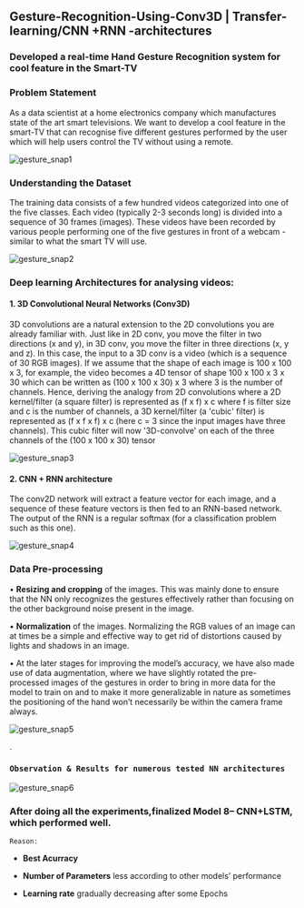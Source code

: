 ## Gesture-Recognition-Using-Conv3D | Transfer-learning/CNN +RNN -architectures 
 
### Developed a real-time Hand Gesture Recognition system for cool feature in the Smart-TV 

### Problem Statement
As a data scientist at a home electronics company which manufactures state of the art smart televisions. We want to develop a cool feature in the smart-TV that can recognise five different gestures performed by the user which will help users control the TV without using a remote. 

![gesture_snap1](https://user-images.githubusercontent.com/40426356/87458252-562c7600-c627-11ea-8c24-e50cc51f5341.PNG)

### Understanding the Dataset
The training data consists of a few hundred videos categorized into one of the five classes. Each video (typically 2-3 seconds long) is divided into a sequence of 30 frames (images). These videos have been recorded by various people performing one of the five gestures in front of a webcam - similar to what the smart TV will use. 

![gesture_snap2](https://user-images.githubusercontent.com/40426356/87464407-b247c800-c630-11ea-937b-cd8386105236.PNG)

### Deep learning Architectures for analysing videos:

#### 1. 3D Convolutional Neural Networks (Conv3D)

3D convolutions are a natural extension to the 2D convolutions you are already familiar with. Just like in 2D conv, you move the filter in two directions (x and y), in 3D conv, you move the filter in three directions (x, y and z). In this case, the input to a 3D conv is a video (which is a sequence of 30 RGB images). If we assume that the shape of each image is 100 x 100 x 3, for example, the video becomes a 4D tensor of shape 100 x 100 x 3 x 30 which can be written as (100 x 100 x 30) x 3 where 3 is the number of channels. Hence, deriving the analogy from 2D convolutions where a 2D kernel/filter (a square filter) is represented as (f x f) x c where f is filter size and c is the number of channels, a 3D kernel/filter (a 'cubic' filter) is represented as (f x f x f) x c (here c = 3 since the input images have three channels). This cubic filter will now '3D-convolve' on each of the three channels of the (100 x 100 x 30) tensor

![gesture_snap3](https://user-images.githubusercontent.com/40426356/87458267-5cbaed80-c627-11ea-9fb4-637740eec0de.PNG)

#### 2. CNN + RNN architecture 

The conv2D network will extract a feature vector for each image, and a sequence of these feature vectors is then fed to an RNN-based network. The output of the RNN is a regular softmax (for a classification problem such as this one).

![gesture_snap4](https://user-images.githubusercontent.com/40426356/87458277-5f1d4780-c627-11ea-988c-48d160b81456.PNG)


### Data Pre-processing

•	**Resizing and cropping** of the images. This was mainly done to ensure that the NN only recognizes the gestures effectively rather than focusing on the other background noise present in the image.

•	**Normalization** of the images. Normalizing the RGB values of an image can at times be a simple and effective way to get rid of distortions caused by lights and shadows in an image.

•	At the later stages for improving the model’s accuracy, we have also made use of data augmentation, where we have slightly rotated the pre-processed images of the gestures in order to bring in more data for the model to train on and to make it more generalizable in nature as sometimes the positioning of the hand won’t necessarily be within the camera frame always.

![gesture_snap5](https://user-images.githubusercontent.com/40426356/87458294-63e1fb80-c627-11ea-981b-066f89cc185f.PNG)

. 

###             `Observation & Results for numerous tested NN architectures`

![gesture_snap6](https://user-images.githubusercontent.com/40426356/87458305-680e1900-c627-11ea-9cf4-4ab0b6e61f43.PNG)

### After doing all the experiments,finalized Model 8– CNN+LSTM, which performed well.

`Reason:`

* **Best Acurracy**

* **Number of Parameters** less according to other models’ performance

*	**Learning rate** gradually decreasing after some Epochs




